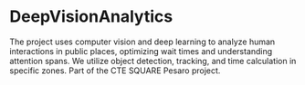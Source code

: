 # DeepVisionAnalytics
The project uses computer vision and deep learning to analyze human interactions in public places, optimizing wait times and understanding attention spans. We utilize object detection, tracking, and time calculation in specific zones. Part of the CTE SQUARE Pesaro project.
